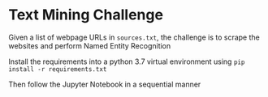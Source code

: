 # Text Mining Challenge

Given a list of webpage URLs in `sources.txt`, the challenge is to scrape the websites and perform Named Entity Recognition

Install the requirements into a python 3.7 virtual environment using `pip install -r requirements.txt`

Then follow the Jupyter Notebook in a sequential manner